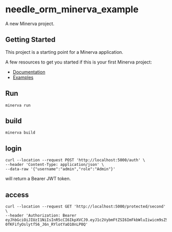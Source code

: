 # needle_orm_minerva_example

A new Minerva project.

## Getting Started

This project is a starting point for a Minerva application.

A few resources to get you started if this is your first Minerva project:

- [Documentation](https://github.com/GlebBatykov/minerva)
- [Examples](https://github.com/GlebBatykov/minerva_examples)

## Run

`minerva run`

## build

`minerva build`

## login

    curl --location --request POST 'http://localhost:5000/auth' \
    --header 'Content-Type: application/json' \
    --data-raw '{"username":"admin","role":"Admin"}'

will return a Bearer JWT token.

## access

    curl --location --request GET 'http://localhost:5000/protected/second' \
    --header 'Authorization: Bearer eyJhbGciOiJIUzI1NiIsInR5cCI6IkpXVCJ9.eyJ1c2VybmFtZSI6ImFkbWluIiwicm9sZSI6IkFkbWluIiwiaWF0IjoxNjcyNDU2MjE3LCJleHAiOjE2NzI1NDI2MTd9.XhuGlgP-0fKFifyOslytf56_J6n_RYlotYaO10nLP0Q'
